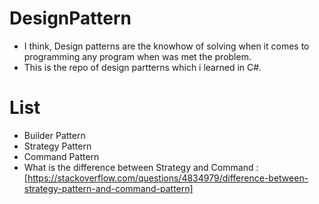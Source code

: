 # DesignPattern
- I think, Design patterns are the knowhow of solving when it comes to programming any program when was met the problem.
- This is the repo of design partterns which i learned in C#.

# List
- Builder Pattern
- Strategy Pattern
- Command Pattern
- What is the difference between Strategy and Command : [https://stackoverflow.com/questions/4834979/difference-between-strategy-pattern-and-command-pattern]
